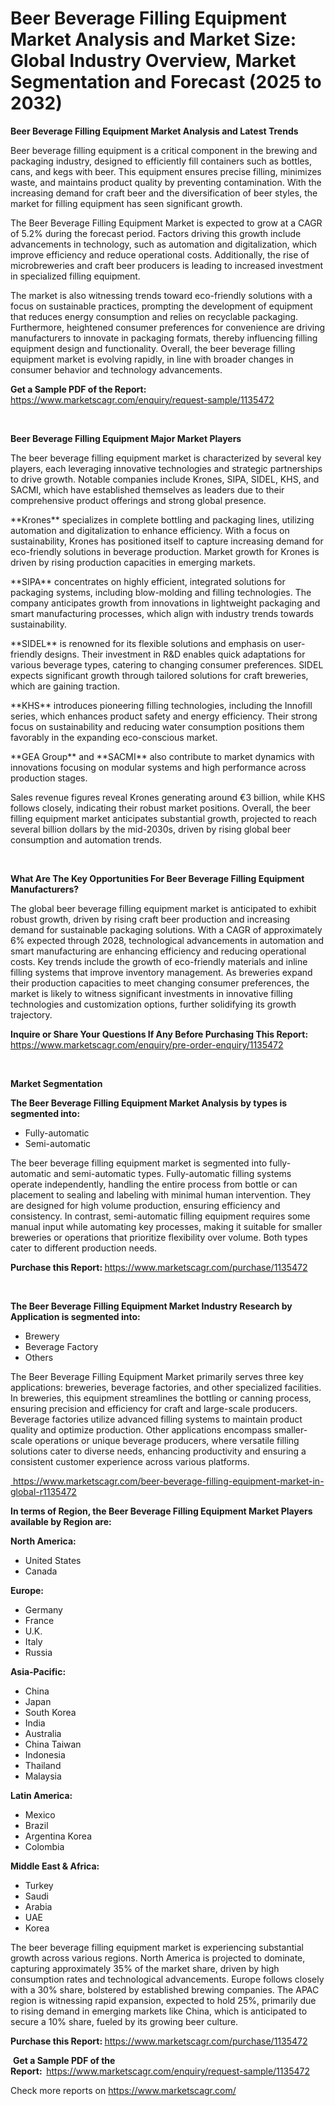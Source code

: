 <p><h1>Beer Beverage Filling Equipment Market Analysis and Market Size: Global Industry Overview, Market Segmentation and Forecast (2025 to 2032)</h1></p><p><strong>Beer Beverage Filling Equipment Market Analysis and Latest Trends</strong></p>
<p><p>Beer beverage filling equipment is a critical component in the brewing and packaging industry, designed to efficiently fill containers such as bottles, cans, and kegs with beer. This equipment ensures precise filling, minimizes waste, and maintains product quality by preventing contamination. With the increasing demand for craft beer and the diversification of beer styles, the market for filling equipment has seen significant growth.</p><p>The Beer Beverage Filling Equipment Market is expected to grow at a CAGR of 5.2% during the forecast period. Factors driving this growth include advancements in technology, such as automation and digitalization, which improve efficiency and reduce operational costs. Additionally, the rise of microbreweries and craft beer producers is leading to increased investment in specialized filling equipment. </p><p>The market is also witnessing trends toward eco-friendly solutions with a focus on sustainable practices, prompting the development of equipment that reduces energy consumption and relies on recyclable packaging. Furthermore, heightened consumer preferences for convenience are driving manufacturers to innovate in packaging formats, thereby influencing filling equipment design and functionality. Overall, the beer beverage filling equipment market is evolving rapidly, in line with broader changes in consumer behavior and technology advancements.</p></p>
<p><strong>Get a Sample PDF of the Report:&nbsp;</strong> <a href="https://www.marketscagr.com/enquiry/request-sample/1135472?utm_campaign=2796&utm_medium=2&utm_source=Github&utm_content=ia&utm_term=25032025&utm_id=beer-beverage-filling-equipment">https://www.marketscagr.com/enquiry/request-sample/1135472</a></p>
<p>&nbsp;</p>
<p><strong>Beer Beverage Filling Equipment Major Market Players</strong></p>
<p><p>The beer beverage filling equipment market is characterized by several key players, each leveraging innovative technologies and strategic partnerships to drive growth. Notable companies include Krones, SIPA, SIDEL, KHS, and SACMI, which have established themselves as leaders due to their comprehensive product offerings and strong global presence.</p><p>**Krones** specializes in complete bottling and packaging lines, utilizing automation and digitalization to enhance efficiency. With a focus on sustainability, Krones has positioned itself to capture increasing demand for eco-friendly solutions in beverage production. Market growth for Krones is driven by rising production capacities in emerging markets.</p><p>**SIPA** concentrates on highly efficient, integrated solutions for packaging systems, including blow-molding and filling technologies. The company anticipates growth from innovations in lightweight packaging and smart manufacturing processes, which align with industry trends towards sustainability.</p><p>**SIDEL** is renowned for its flexible solutions and emphasis on user-friendly designs. Their investment in R&D enables quick adaptations for various beverage types, catering to changing consumer preferences. SIDEL expects significant growth through tailored solutions for craft breweries, which are gaining traction.</p><p>**KHS** introduces pioneering filling technologies, including the Innofill series, which enhances product safety and energy efficiency. Their strong focus on sustainability and reducing water consumption positions them favorably in the expanding eco-conscious market.</p><p>**GEA Group** and **SACMI** also contribute to market dynamics with innovations focusing on modular systems and high performance across production stages. </p><p>Sales revenue figures reveal Krones generating around €3 billion, while KHS follows closely, indicating their robust market positions. Overall, the beer filling equipment market anticipates substantial growth, projected to reach several billion dollars by the mid-2030s, driven by rising global beer consumption and automation trends.</p></p>
<p>&nbsp;</p>
<p><strong>What Are The Key Opportunities For Beer Beverage Filling Equipment Manufacturers?</strong></p>
<p><p>The global beer beverage filling equipment market is anticipated to exhibit robust growth, driven by rising craft beer production and increasing demand for sustainable packaging solutions. With a CAGR of approximately 6% expected through 2028, technological advancements in automation and smart manufacturing are enhancing efficiency and reducing operational costs. Key trends include the growth of eco-friendly materials and inline filling systems that improve inventory management. As breweries expand their production capacities to meet changing consumer preferences, the market is likely to witness significant investments in innovative filling technologies and customization options, further solidifying its growth trajectory.</p></p>
<p><strong>Inquire or Share Your Questions If Any Before Purchasing This Report:</strong> <a href="https://www.marketscagr.com/enquiry/pre-order-enquiry/1135472?utm_campaign=2796&utm_medium=2&utm_source=Github&utm_content=ia&utm_term=25032025&utm_id=beer-beverage-filling-equipment">https://www.marketscagr.com/enquiry/pre-order-enquiry/1135472</a></p>
<p>&nbsp;</p>
<p><strong>Market Segmentation</strong></p>
<p><strong>The Beer Beverage Filling Equipment Market Analysis by types is segmented into:</strong></p>
<p><ul><li>Fully-automatic</li><li>Semi-automatic</li></ul></p>
<p><p>The beer beverage filling equipment market is segmented into fully-automatic and semi-automatic types. Fully-automatic filling systems operate independently, handling the entire process from bottle or can placement to sealing and labeling with minimal human intervention. They are designed for high volume production, ensuring efficiency and consistency. In contrast, semi-automatic filling equipment requires some manual input while automating key processes, making it suitable for smaller breweries or operations that prioritize flexibility over volume. Both types cater to different production needs.</p></p>
<p><strong>Purchase this Report:&nbsp;</strong><a href="https://www.marketscagr.com/purchase/1135472?utm_campaign=2796&utm_medium=2&utm_source=Github&utm_content=ia&utm_term=25032025&utm_id=beer-beverage-filling-equipment">https://www.marketscagr.com/purchase/1135472</a></p>
<p>&nbsp;</p>
<p><strong>The Beer Beverage Filling Equipment Market Industry Research by Application is segmented into:</strong></p>
<p><ul><li>Brewery</li><li>Beverage Factory</li><li>Others</li></ul></p>
<p><p>The Beer Beverage Filling Equipment Market primarily serves three key applications: breweries, beverage factories, and other specialized facilities. In breweries, this equipment streamlines the bottling or canning process, ensuring precision and efficiency for craft and large-scale producers. Beverage factories utilize advanced filling systems to maintain product quality and optimize production. Other applications encompass smaller-scale operations or unique beverage producers, where versatile filling solutions cater to diverse needs, enhancing productivity and ensuring a consistent customer experience across various platforms.</p></p>
<p><a href="https://www.marketscagr.com/beer-beverage-filling-equipment-market-in-global-r1135472?utm_campaign=2796&utm_medium=2&utm_source=Github&utm_content=ia&utm_term=25032025&utm_id=beer-beverage-filling-equipment">&nbsp;https://www.marketscagr.com/beer-beverage-filling-equipment-market-in-global-r1135472</a></p>
<p><strong>In terms of Region, the Beer Beverage Filling Equipment Market Players available by Region are:</strong></p>
<p>
    <p> <strong> North America: </strong>
        <ul>
            <li>United States</li>
            <li>Canada</li>
        </ul>
        </p> 
    <p> <strong> Europe: </strong>
        <ul>
            <li>Germany</li>
            <li>France</li>
            <li>U.K.</li>
            <li>Italy</li>
            <li>Russia</li>
        </ul>
        </p> 
    <p> <strong> Asia-Pacific: </strong>
        <ul>
            <li>China</li>
            <li>Japan</li>
            <li>South Korea</li>
            <li>India</li>
            <li>Australia</li>
            <li>China Taiwan</li>
            <li>Indonesia</li>
            <li>Thailand</li>
            <li>Malaysia</li>
        </ul>
        </p> 
    <p> <strong> Latin America: </strong>
        <ul>
            <li>Mexico</li>
            <li>Brazil</li>
            <li>Argentina Korea</li>
            <li>Colombia</li>
        </ul>
        </p> 
    <p> <strong> Middle East & Africa: </strong>
        <ul>
            <li>Turkey</li>
            <li>Saudi</li>
            <li>Arabia</li>
            <li>UAE</li>
            <li>Korea</li>
        </ul>
    </p>
    </p>
<p><p>The beer beverage filling equipment market is experiencing substantial growth across various regions. North America is projected to dominate, capturing approximately 35% of the market share, driven by high consumption rates and technological advancements. Europe follows closely with a 30% share, bolstered by established brewing companies. The APAC region is witnessing rapid expansion, expected to hold 25%, primarily due to rising demand in emerging markets like China, which is anticipated to secure a 10% share, fueled by its growing beer culture.</p></p>
<p><strong>Purchase this Report: </strong><a href="https://www.marketscagr.com/purchase/1135472?utm_campaign=2796&utm_medium=2&utm_source=Github&utm_content=ia&utm_term=25032025&utm_id=beer-beverage-filling-equipment">https://www.marketscagr.com/purchase/1135472</a></p>
<p>&nbsp;<strong>Get a Sample PDF of the Report:&nbsp;&nbsp;</strong><a href="https://www.marketscagr.com/enquiry/request-sample/1135472?utm_campaign=2796&utm_medium=2&utm_source=Github&utm_content=ia&utm_term=25032025&utm_id=beer-beverage-filling-equipment">https://www.marketscagr.com/enquiry/request-sample/1135472</a></p>
<p><strong></strong></p>
<p>Check more reports on <a href="https://www.marketscagr.com/?utm_campaign=2796&utm_medium=2&utm_source=Github&utm_content=ia&utm_term=25032025&utm_id=beer-beverage-filling-equipment">https://www.marketscagr.com/</a></p>